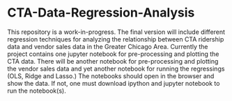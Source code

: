 # CTA-Data-Regression-Analysis

This repository is a work-in-progress. The final version will include different regression techniques
for analyzing the relationship between CTA ridership data and vendor sales data in the Greater
Chicago Area. Currently the project contains one jupyter notebook for pre-processing and plotting
the CTA data. There will be another notebook for pre-processing and plotting the vendor sales data
and yet another notebook for running the regressings (OLS, Ridge and Lasso.) The notebooks should 
open in the browser and show the data. If not, one must download ipython and jupyter notebook to run
the notebook(s).
